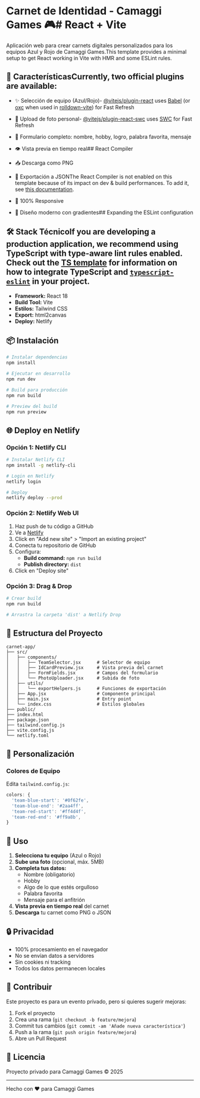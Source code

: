 # Carnet de Identidad - Camaggi Games 🎮# React + Vite

Aplicación web para crear carnets digitales personalizados para los equipos Azul y Rojo de Camaggi Games.This template provides a minimal setup to get React working in Vite with HMR and some ESLint rules.

## 🚀 CaracterísticasCurrently, two official plugins are available:

- ✨ Selección de equipo (Azul/Rojo)- [@vitejs/plugin-react](https://github.com/vitejs/vite-plugin-react/blob/main/packages/plugin-react) uses [Babel](https://babeljs.io/) (or [oxc](https://oxc.rs) when used in [rolldown-vite](https://vite.dev/guide/rolldown)) for Fast Refresh

- 📸 Upload de foto personal- [@vitejs/plugin-react-swc](https://github.com/vitejs/vite-plugin-react/blob/main/packages/plugin-react-swc) uses [SWC](https://swc.rs/) for Fast Refresh

- 📝 Formulario completo: nombre, hobby, logro, palabra favorita, mensaje

- 👁️ Vista previa en tiempo real## React Compiler

- 📥 Descarga como PNG

- 💾 Exportación a JSONThe React Compiler is not enabled on this template because of its impact on dev & build performances. To add it, see [this documentation](https://react.dev/learn/react-compiler/installation).

- 📱 100% Responsive

- 🎨 Diseño moderno con gradientes## Expanding the ESLint configuration

## 🛠️ Stack TécnicoIf you are developing a production application, we recommend using TypeScript with type-aware lint rules enabled. Check out the [TS template](https://github.com/vitejs/vite/tree/main/packages/create-vite/template-react-ts) for information on how to integrate TypeScript and [`typescript-eslint`](https://typescript-eslint.io) in your project.

- **Framework:** React 18
- **Build Tool:** Vite
- **Estilos:** Tailwind CSS
- **Export:** html2canvas
- **Deploy:** Netlify

## 📦 Instalación

```bash
# Instalar dependencias
npm install

# Ejecutar en desarrollo
npm run dev

# Build para producción
npm run build

# Preview del build
npm run preview
```

## 🌐 Deploy en Netlify

### Opción 1: Netlify CLI

```bash
# Instalar Netlify CLI
npm install -g netlify-cli

# Login en Netlify
netlify login

# Deploy
netlify deploy --prod
```

### Opción 2: Netlify Web UI

1. Haz push de tu código a GitHub
2. Ve a [Netlify](https://app.netlify.com)
3. Click en "Add new site" > "Import an existing project"
4. Conecta tu repositorio de GitHub
5. Configura:
   - **Build command:** `npm run build`
   - **Publish directory:** `dist`
6. Click en "Deploy site"

### Opción 3: Drag & Drop

```bash
# Crear build
npm run build

# Arrastra la carpeta 'dist' a Netlify Drop
```

## 📁 Estructura del Proyecto

```
carnet-app/
├── src/
│   ├── components/
│   │   ├── TeamSelector.jsx      # Selector de equipo
│   │   ├── IdCardPreview.jsx     # Vista previa del carnet
│   │   ├── FormFields.jsx        # Campos del formulario
│   │   └── PhotoUploader.jsx     # Subida de foto
│   ├── utils/
│   │   └── exportHelpers.js      # Funciones de exportación
│   ├── App.jsx                   # Componente principal
│   ├── main.jsx                  # Entry point
│   └── index.css                 # Estilos globales
├── public/
├── index.html
├── package.json
├── tailwind.config.js
├── vite.config.js
└── netlify.toml
```

## 🎨 Personalización

### Colores de Equipo

Edita `tailwind.config.js`:

```js
colors: {
  'team-blue-start': '#0f62fe',
  'team-blue-end': '#2aa4ff',
  'team-red-start': '#ff4d4f',
  'team-red-end': '#ff9a8b',
}
```

## 📝 Uso

1. **Selecciona tu equipo** (Azul o Rojo)
2. **Sube una foto** (opcional, máx. 5MB)
3. **Completa tus datos:**
   - Nombre (obligatorio)
   - Hobby
   - Algo de lo que estés orgulloso
   - Palabra favorita
   - Mensaje para el anfitrión
4. **Vista previa en tiempo real** del carnet
5. **Descarga** tu carnet como PNG o JSON

## 🔒 Privacidad

- 100% procesamiento en el navegador
- No se envían datos a servidores
- Sin cookies ni tracking
- Todos los datos permanecen locales

## 🤝 Contribuir

Este proyecto es para un evento privado, pero si quieres sugerir mejoras:

1. Fork el proyecto
2. Crea una rama (`git checkout -b feature/mejora`)
3. Commit tus cambios (`git commit -am 'Añade nueva característica'`)
4. Push a la rama (`git push origin feature/mejora`)
5. Abre un Pull Request

## 📄 Licencia

Proyecto privado para Camaggi Games © 2025

---

Hecho con ❤️ para Camaggi Games
